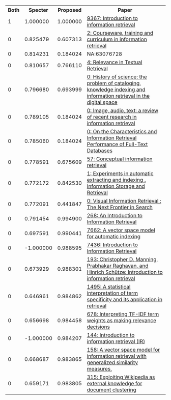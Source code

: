 <html><table><tr>
<th>Both</th>
<th>Specter</th>
<th>Proposed</th>
<th>Paper</th>
</tr>
<tr>
<td>1</td>
<td>1.000000</td>
<td>1.000000</td>
<td><a href="https://www.semanticscholar.org/paper/806c2c4327a31fded64a5d673ab82b133194c234">9367: Introduction to information retrieval</a></td>
</tr>
<tr>
<td>0</td>
<td>0.825479</td>
<td>0.607313</td>
<td><a href="https://www.semanticscholar.org/paper/3e7ad1dcfc6941a104ed7d9b368a8a4d448490f1">2: Courseware, training and curriculum in information retrieval</a></td>
</tr>
<tr>
<td>0</td>
<td>0.814231</td>
<td>0.184024</td>
<td>NA:63076728</td>
</tr>
<tr>
<td>0</td>
<td>0.810657</td>
<td>0.766110</td>
<td><a href="https://www.semanticscholar.org/paper/b0ffe62c3bc53324d4cd83a3ee22bc0ebd839fd2">4: Relevance in Textual Retrieval</a></td>
</tr>
<tr>
<td>0</td>
<td>0.796680</td>
<td>0.693999</td>
<td><a href="https://www.semanticscholar.org/paper/12ff66e142e595430f196fea91ebb0a6943cc818">0: History of science: the problem of cataloging, knowledge indexing and information retrieval in the digital space</a></td>
</tr>
<tr>
<td>0</td>
<td>0.789105</td>
<td>0.184024</td>
<td><a href="https://www.semanticscholar.org/paper/6a3bd4249831fe535c90a6d903796d64f6d78887">0: Image, audio, text: a review of recent research in information retrieval</a></td>
</tr>
<tr>
<td>0</td>
<td>0.785060</td>
<td>0.184024</td>
<td><a href="https://www.semanticscholar.org/paper/958be391fabe4099e8e3871a1938bb7e372f1783">0: On the Characteristics and Information Retrieval Performance of Full-Text Databases</a></td>
</tr>
<tr>
<td>0</td>
<td>0.778591</td>
<td>0.675609</td>
<td><a href="https://www.semanticscholar.org/paper/fac00b0fbe8c267b4ebbf62b0464a6ae5c037ea9">57: Conceptual information retrieval</a></td>
</tr>
<tr>
<td>0</td>
<td>0.772172</td>
<td>0.842530</td>
<td><a href="https://www.semanticscholar.org/paper/4dd1476c208e6b0d6162c1a1f8367dd3b3e32e28">1: Experiments in automatic extracting and indexing . Information Storage and Retrieval</a></td>
</tr>
<tr>
<td>0</td>
<td>0.772091</td>
<td>0.441847</td>
<td><a href="https://www.semanticscholar.org/paper/4bb84d5b7be2fc238505ed90469d5dec1104b977">0: Visual Information Retrieval : The Next Frontier in Search</a></td>
</tr>
<tr>
<td>0</td>
<td>0.791454</td>
<td>0.994900</td>
<td><a href="https://www.semanticscholar.org/paper/e1a8434b864cfd162daac37fc6b9255a2a40e0f2">268: An Introduction to Information Retrieval</a></td>
</tr>
<tr>
<td>0</td>
<td>0.697591</td>
<td>0.990441</td>
<td><a href="https://www.semanticscholar.org/paper/d5f169880e30e1f76827d72f862555d00b01bed9">7662: A vector space model for automatic indexing</a></td>
</tr>
<tr>
<td>0</td>
<td>-1.000000</td>
<td>0.988595</td>
<td><a href="https://www.semanticscholar.org/paper/5f3b50c6c826ad105163b09d53e1eb498a4b3994">7436: Introduction to Information Retrieval</a></td>
</tr>
<tr>
<td>0</td>
<td>0.673929</td>
<td>0.988301</td>
<td><a href="https://www.semanticscholar.org/paper/621aac6e9d005d8b52a77200bc07ed2449034cd5">193: Christopher D. Manning, Prabhakar Raghavan, and Hinrich Schütze: Introduction to information retrieval</a></td>
</tr>
<tr>
<td>0</td>
<td>0.646961</td>
<td>0.984862</td>
<td><a href="https://www.semanticscholar.org/paper/aa00e6e38d9845edc02fe0ea038a0af6f5ad6ad6">1495: A statistical interpretation of term specificity and its application in retrieval</a></td>
</tr>
<tr>
<td>0</td>
<td>0.656698</td>
<td>0.984458</td>
<td><a href="https://www.semanticscholar.org/paper/f6bbbf2cc785cf96019dcd9c41ab1801aad962dd">678: Interpreting TF-IDF term weights as making relevance decisions</a></td>
</tr>
<tr>
<td>0</td>
<td>-1.000000</td>
<td>0.984207</td>
<td><a href="https://www.semanticscholar.org/paper/6b8b0ff62a9de3b107131f7cc9f56de0a89fc036">144: Introduction to information retrieval (IR)</a></td>
</tr>
<tr>
<td>0</td>
<td>0.668687</td>
<td>0.983865</td>
<td><a href="https://www.semanticscholar.org/paper/5d6f75842f1a121a6ab679cec10fe2fa8efa17c8">158: A vector space model for information retrieval with generalized similarity measures.</a></td>
</tr>
<tr>
<td>0</td>
<td>0.659171</td>
<td>0.983805</td>
<td><a href="https://www.semanticscholar.org/paper/dcb0f024a7f18c3105a7b796f4a579ab85f485d6">315: Exploiting Wikipedia as external knowledge for document clustering</a></td>
</tr>
</table></html>
